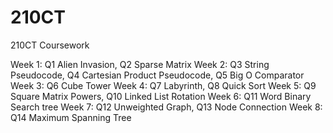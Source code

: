# 210CT
210CT Coursework

Week 1: Q1 Alien Invasion, Q2 Sparse Matrix
Week 2: Q3 String Pseudocode, Q4 Cartesian Product Pseudocode, Q5 Big O Comparator
Week 3: Q6 Cube Tower
Week 4: Q7 Labyrinth, Q8 Quick Sort
Week 5: Q9 Square Matrix Powers, Q10 Linked List Rotation
Week 6: Q11 Word Binary Search tree
Week 7: Q12 Unweighted Graph, Q13 Node Connection
Week 8: Q14 Maximum Spanning Tree
